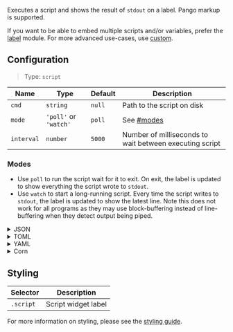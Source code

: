 Executes a script and shows the result of `stdout` on a label.
Pango markup is supported.

If you want to be able to embed multiple scripts and/or variables, prefer the [label](label) module.
For more advanced use-cases, use [custom](custom).

## Configuration

> Type: `script`

| Name       | Type                  | Default | Description                                             |
|------------|-----------------------|---------|---------------------------------------------------------|
| `cmd`      | `string`              | `null`  | Path to the script on disk                              |
| `mode`     | `'poll'` or `'watch'` | `poll`  | See [#modes](#modes)                                    |
| `interval` | `number`              | `5000`  | Number of milliseconds to wait between executing script |

### Modes

- Use `poll` to run the script wait for it to exit. On exit, the label is updated to show everything the script wrote to `stdout`.
- Use `watch` to start a long-running script. Every time the script writes to `stdout`, the label is updated to show the latest line.
    Note this does not work for all programs as they may use block-buffering instead of line-buffering when they detect output being piped. 

<details>
<summary>JSON</summary>

```json
{
  "end": [
    {
      "type": "script",
      "cmd": "/home/jake/.local/bin/phone-battery",
      "mode": "poll",
      "interval": 5000
    }
  ]
}

```

</details>

<details>
<summary>TOML</summary>

```toml
[[end]]
type = "script"
cmd = "/home/jake/.local/bin/phone-battery"
mode = "poll"
interval = 5000
```

</details>

<details>
<summary>YAML</summary>

```yaml
end:
  - type: "script"
    cmd: "/home/jake/.local/bin/phone-battery"
    mode: 'poll'
    interval : 5000
```

</details>

<details>
<summary>Corn</summary>

```corn
{
  end = [
    {
      type = "script"
      cmd = "/home/jake/.local/bin/phone-battery"
      mode = "poll"
      interval = 5000
    }
  ]
}
```

</details>

## Styling

| Selector  | Description         |
|-----------|---------------------|
| `.script` | Script widget label |

For more information on styling, please see the [styling guide](styling-guide).